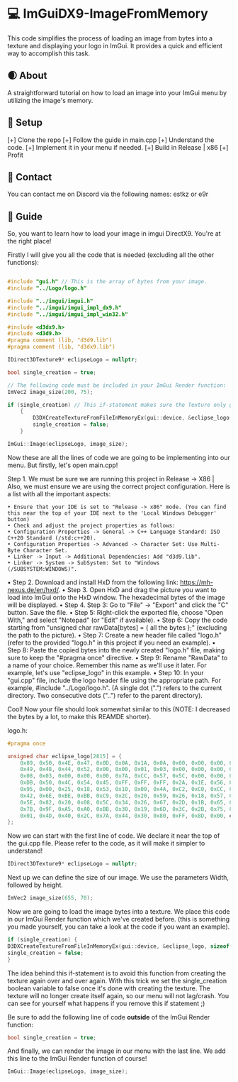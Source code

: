 # 💻 ImGuiDX9-ImageFromMemory
This code simplifies the process of loading an image from bytes into a texture and displaying your logo in ImGui. It provides a quick and efficient way to accomplish this task.

## 🌒 About
A straightforward tutorial on how to load an image into your ImGui menu by utilizing the image's memory.

## 🌌 Setup
[+] Clone the repo
[+] Follow the guide in main.cpp
[+] Understand the code.
[+] Implement it in your menu if needed.
[+] Build in Release | x86
[+] Profit

## 💎 Contact
You can contact me on Discord via the following names: estkz or e9r

## 📃 Guide
So, you want to learn how to load your image in imgui DirectX9. You're at the right place!

Firstly I will give you all the code that is needed (excluding all the other functions):
```c++

#include "gui.h" // This is the array of bytes from your image.
#include "../Logo/logo.h"

#include "../imgui/imgui.h"
#include "../imgui/imgui_impl_dx9.h"
#include "../imgui/imgui_impl_win32.h"

#include <d3dx9.h>
#include <d3d9.h>
#pragma comment (lib, "d3d9.lib")
#pragma comment (lib, "d3dx9.lib")

IDirect3DTexture9* eclipseLogo = nullptr;

bool single_creation = true;

// The following code must be included in your ImGui Render function:
ImVec2 image_size(200, 75);

if (single_creation) // This if-statement makes sure the Texture only gets created once. If you do not do this your program will lag or even crash!!!
	{
		D3DXCreateTextureFromFileInMemoryEx(gui::device, &eclipse_logo, sizeof(eclipse_logo), 400, 50, D3DX_DEFAULT, 0, D3DFMT_UNKNOWN, D3DPOOL_DEFAULT, D3DX_DEFAULT, D3DX_DEFAULT, 0, NULL, NULL, &eclipseLogo);
		single_creation = false;
	}

ImGui::Image(eclipseLogo, image_size);
```

Now these are all the lines of code we are going to be implementing into our menu. But firstly, let's open main.cpp!

Step 1. We must be sure we are running this project in Release -> X86 | Also, we must ensure we are using the correct project configuration. Here is a list with all the important aspects:

	• Ensure that your IDE is set to "Release -> x86" mode. (You can find this near the top of your IDE next to the 'Local Windows Debugger' button)
	• Check and adjust the project properties as follows:
	• Configuration Properties -> General -> C++ Language Standard: ISO C++20 Standard (/std:c++20).
	• Configuration Properties -> Advanced -> Character Set: Use Multi-Byte Character Set.
	• Linker -> Input -> Additional Dependencies: Add "d3d9.lib".
	• Linker -> System -> SubSystem: Set to "Windows (/SUBSYSTEM:WINDOWS)".

• Step 2. Download and install HxD from the following link: https://mh-nexus.de/en/hxd/. 
• Step 3. Open HxD and drag the picture you want to load into ImGui onto the HxD window. The hexadecimal bytes of the image will be displayed. 
• Step 4. Step 3: Go to "File" -> "Export" and click the "C" button. Save the file. 
• Step 5: Right-click the exported file, choose "Open With," and select "Notepad" (or "Edit" if available). 
• Step 6: Copy the code starting from "unsigned char rawData[bytes] = { all the bytes };" (excluding the path to the picture). 
• Step 7: Create a new header file called "logo.h" (refer to the provided "logo.h" in this project if you need an example). 
• Step 8: Paste the copied bytes into the newly created "logo.h" file, making sure to keep the "#pragma once" directive. 
• Step 9: Rename "RawData" to a name of your choice. Remember this name as we'll use it later. For example, let's use "eclipse_logo" in this example. 
• Step 10: In your "gui.cpp" file, include the logo header file using the appropriate path. For example, #include "../Logo/logo.h". (A single dot (".") refers to the current directory.
Two consecutive dots ("..") refer to the parent directory).

Cool! Now your file should look somewhat similar to this (NOTE: I decreased the bytes by a lot, to make this REAMDE shorter).

logo.h:
```c++
#pragma once

unsigned char eclipse_logo[2815] = {
	0x89, 0x50, 0x4E, 0x47, 0x0D, 0x0A, 0x1A, 0x0A, 0x00, 0x00, 0x00, 0x0D,
	0x49, 0x48, 0x44, 0x52, 0x00, 0x00, 0x01, 0x03, 0x00, 0x00, 0x00, 0xC2,
	0x08, 0x03, 0x00, 0x00, 0x00, 0x7A, 0xCC, 0x57, 0x5C, 0x00, 0x00, 0x00,
	0xDB, 0x50, 0x4C, 0x54, 0x45, 0xFF, 0xFF, 0xFF, 0x2A, 0x1E, 0x56, 0xFF,
	0x95, 0x00, 0x25, 0x18, 0x53, 0x10, 0x00, 0x4A, 0xC2, 0xC0, 0xCC, 0x4B,
	0x42, 0x6E, 0xBE, 0xBB, 0xC9, 0x2C, 0x20, 0x59, 0x26, 0x18, 0x57, 0x64,
	0x5E, 0x82, 0x20, 0x08, 0x5C, 0x34, 0x26, 0x67, 0x2D, 0x1B, 0x65, 0x82,
	0x7B, 0x9F, 0xA5, 0xA0, 0xBB, 0x30, 0x19, 0x6D, 0x3C, 0x2B, 0x75, 0x19,
	0x01, 0x4D, 0x40, 0x2C, 0x7A, 0x44, 0x30, 0x80, 0xFF, 0x8D, 0x00, etc..
};
```

Now we can start with the first line of code. We declare it near the top of the gui.cpp file. Please refer to the code, as it will make it simpler to understand!
```c++
IDirect3DTexture9* eclipseLogo = nullptr;
```

Next up we can define the size of our image. We use the parameters Width, followed by height.
```c++
ImVec2 image_size(655, 70);
```

Now we are going to load the image bytes into a texture. We place this code in our ImGui Render function which we've created before. 
(this is something you made yourself, you can take a look at the code if you want an example).
```c++
if (single_creation) {
D3DXCreateTextureFromFileInMemoryEx(gui::device, &eclipse_logo, sizeof(eclipse_logo), 400, 50, D3DX_DEFAULT, 0, D3DFMT_UNKNOWN, D3DPOOL_DEFAULT, D3DX_DEFAULT, D3DX_DEFAULT, 0, NULL, NULL, &eclipseLogo);
single_creation = false;
}
```
The idea behind this if-statement is to avoid this function from creating the texture again over and over again. With this trick we set the single_creation boolean variable to false once it's done with creating the texture. The texture will no longer create itself again, so our menu will not lag/crash. You can see for yourself what happens if you remove this if statement ;) 

Be sure to add the following line of code **outside** of the ImGui Render function:
```c++
bool single_creation = true;
```
And finally, we can render the image in our menu with the last line. We add this line to the ImGui Render function of course!
```c++
ImGui::Image(eclipseLogo, image_size);
```
